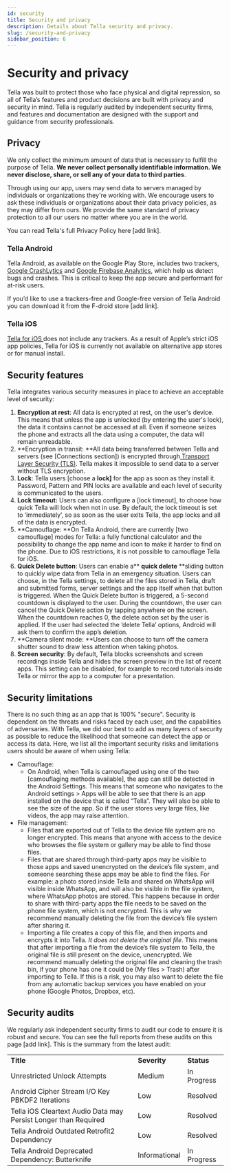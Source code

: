 ```yaml
---
id: security
title: Security and privacy
description: Details about Tella security and privacy.
slug: /security-and-privacy
sidebar_position: 6
---
```


# Security and privacy

Tella was built to protect those who face physical and digital repression, so all of Tella’s features and product decisions are built with privacy and security in mind. Tella is regularly audited by independent security firms, and features and documentation are designed with the support and guidance from security professionals. 


## Privacy 

We only collect the minimum amount of data that is necessary to fulfill the purpose of Tella. **We never collect personally identifiable information. We never disclose, share, or sell any of your data to third parties**.

Through using our app, users may send data to servers managed by individuals or organizations they're working with. We encourage users to ask these individuals or organizations about their data privacy policies, as they may differ from ours. We provide the same standard of privacy protection to all our users no matter where you are in the world.

You can read Tella's full Privacy Policy here [add link].


### Tella Android

Tella Android, as available on the Google Play Store, includes two trackers, [Google CrashLytics](https://firebase.google.com/docs/crashlytics) and [Google Firebase Analytics](https://firebase.google.com/docs/analytics), which help us detect bugs and crashes. This is critical to keep the app secure and performant for at-risk users. 

If you’d like to use a trackers-free and Google-free version of Tella Android you can download it from the F-droid store [add link].


### Tella iOS

[Tella for iOS ](https://apps.apple.com/us/app/tella-document-protect/id1598152580)does not include any trackers. As a result of Apple’s strict iOS app policies, Tella for iOS is currently not available on alternative app stores or for manual install.


## Security features

Tella integrates various security measures in place to achieve an acceptable level of security:



1. **Encryption at rest**: All data is encrypted at rest, on the user's device. This means that unless the app is unlocked (by entering the user's lock), the data it contains cannot be accessed at all. Even if someone seizes the phone and extracts all the data using a computer, the data will remain unreadable.
2. **Encryption in transit: **All data being transferred between Tella and servers (see [Connections section]) is encrypted through[ Transport Layer Security (TLS)](https://en.wikipedia.org/wiki/Transport_Layer_Security). Tella makes it impossible to send data to a server without TLS encryption.
3. **Lock**: Tella users [choose a **lock]** for the app as soon as they install it. Password, Pattern and PIN locks are available and each level of security is communicated to the users.
4. **Lock timeout:** Users can also configure a [lock timeout], to choose how quick Tella will lock when not in use. By default, the lock timeout is set to ‘immediately’, so as soon as the user exits Tella, the app locks and all of the data is encrypted. 
5. **Camouflage: **On Tella Android, there are currently [two camouflage] modes for Tella: a fully functional calculator and the possibility to change the app name and icon to make it harder to find on the phone. Due to iOS restrictions, it is not possible to camouflage Tella for iOS.
6. **Quick Delete button**: Users can enable a** **quick delete** **sliding button to quickly wipe data from Tella in an emergency situation. Users can choose, in the Tella settings, to delete all the files stored in Tella, draft and submitted forms, server settings and the app itself when that button is triggered. When the Quick Delete button is triggered, a 5-second countdown is displayed to the user. During the countdown, the user can cancel the Quick Delete action by tapping anywhere on the screen. When the countdown reaches 0, the delete action set by the user is applied. If the user had selected the ‘delete Tella’ options, Android will ask them to confirm the app’s deletion. 
7. **Camera silent mode: **Users can choose to turn off the camera shutter sound to draw less attention when taking photos.
8. **Screen security**: By default, Tella blocks screenshots and screen recordings inside Tella and hides the screen preview in the list of recent apps. This setting can be disabled, for example to record tutorials inside Tella or mirror the app to a computer for a presentation.


## Security limitations

There is no such thing as an app that is 100% "secure". Security is dependent on the threats and risks faced by each user, and the capabilities of adversaries. With Tella, we did our best to add as many layers of security as possible to reduce the likelihood that someone can detect the app or access its data. Here, we list all the important security risks and limitations users should be aware of when using Tella:



* Camouflage:
    * On Android, when Tella is camouflaged using one of the two [camouflaging methods available], the app can still be detected in the Android Settings. This means that someone who navigates to the Android settings > Apps will be able to see that there is an app installed on the device that is called “Tella”. They will also be able to see the size of the app. So if the user stores very large files, like videos, the app may raise attention.
* File management:
    * Files that are exported out of Tella to the device file system are no longer encrypted. This means that anyone with access to the device who browses the file system or gallery may be able to find those files.
    * Files that are shared through third-party apps may be visible to those apps and saved unencrypted on the device’s file system, and someone searching these apps may be able to find the files. For example: a photo stored inside Tella and shared on WhatsApp will visible inside WhatsApp, and will also be visible in the file system, where WhatsApp photos are stored. This happens because in order to share with third-party apps the file needs to be saved on the phone file system, which is not encrypted. This is why we recommend manually deleting the file from the device’s file system after sharing it.
    * Importing a file creates a copy of this file, and then imports and encrypts it into Tella. _It does not delete the original file_. This means that after importing a file from the device’s file system to Tella, the original file is still present on the device, unencrypted. We recommend manually deleting the original file and cleaning the trash bin, if your phone has one it could be (My files > Trash) after importing to Tella. If this is a risk, you may also want to delete the file from any automatic backup services you have enabled on your phone (Google Photos, Dropbox, etc).


## Security audits

We regularly ask independent security firms to audit our code to ensure it is robust and secure. You can see the full reports from these audits on this page [add link]. This is the summary from the latest audit:


<table>
  <tr>
   <td><strong>Title</strong>
   </td>
   <td><strong>Severity</strong>
   </td>
   <td><strong>Status</strong>
   </td>
  </tr>
  <tr>
   <td>Unrestricted Unlock Attempts
   </td>
   <td>Medium
   </td>
   <td>In Progress
   </td>
  </tr>
  <tr>
   <td>Android Cipher Stream I/O Key PBKDF2 Iterations
   </td>
   <td>Low
   </td>
   <td>Resolved
   </td>
  </tr>
  <tr>
   <td>Tella iOS Cleartext Audio Data may Persist Longer than Required
   </td>
   <td>Low
   </td>
   <td>Resolved
   </td>
  </tr>
  <tr>
   <td>Tella Android Outdated Retrofit2 Dependency 
   </td>
   <td>Low
   </td>
   <td>Resolved
   </td>
  </tr>
  <tr>
   <td>Tella Android Deprecated Dependency: Butterknife 
   </td>
   <td>Informational
   </td>
   <td>In Progress
   </td>
  </tr>
</table>



